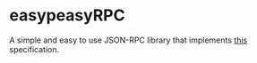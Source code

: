 # easypeasyRPC
A simple and easy to use JSON-RPC library that implements [this](http://www.jsonrpc.org/specification) specification.
